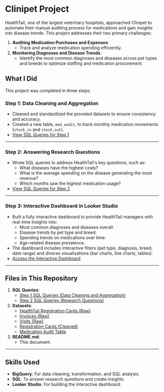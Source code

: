 # **Clinipet Project**

HealthTail, one of the largest veterinary hospitals, approached Clinipet to automate their manual auditing process for medications and gain insights into disease trends. This project addresses their two primary challenges:
1. **Auditing Medication Purchases and Expenses**:
   - Track and analyze medication spending efficiently.
2. **Monitoring Diagnoses and Disease Trends**:
   - Identify the most common diagnoses and diseases across pet types and breeds to optimize staffing and medication procurement.

## **What I Did**
This project was completed in three steps:

### **Step 1: Data Cleaning and Aggregation**
- Cleaned and standardized the provided datasets to ensure consistency and accuracy.
- Created a new table, `med_audit`, to track monthly medication movements (`stock_in` and `stock_out`).
- [View SQL Queries for Step 1](./Step%201.sql)

---

### **Step 2: Answering Research Questions**
- Wrote SQL queries to address HealthTail's key questions, such as:
  - What diseases have the highest costs?
  - What is the average spending on the disease generating the most revenue?
  - Which months saw the highest medication usage?
- [View SQL Queries for Step 2](./Step%202.sql)

---

### **Step 3: Interactive Dashboard in Looker Studio**
- Built a fully interactive dashboard to provide HealthTail managers with real-time insights into:
  - Most common diagnoses and diseases overall.
  - Disease trends by pet type and breed.
  - Spending trends on medications over time.
  - Age-related disease prevalence.
- The dashboard includes interactive filters (pet type, diagnosis, breed, date range) and diverse visualizations (bar charts, line charts, tables).
- [Access the Interactive Dashboard](https://lookerstudio.google.com/u/0/reporting/761c9d73-2b69-4651-a80c-4cab8b4136cd/page/hlgcE/edit)

---

## **Files in This Repository**
1. **SQL Queries**:
   - [Step 1 SQL Queries (Data Cleaning and Aggregation)](./Step%201.sql)
   - [Step 2 SQL Queries (Research Questions)](./Step%202.sql)
2. **Datasets**:
   - [HealthTail Registration Cards (Raw)](./healthtail_reg_cards.csv)
   - [Invoices (Raw)](./invoices.csv)
   - [Visits (Raw)](./visits.csv)
   - [Registration Cards (Cleaned)](./registration_clean.csv)
   - [Medication Audit Table](./med_audit.csv)
3. **README.md**:
   - This document.

---

## **Skills Used**
- **BigQuery**: For data cleaning, transformation, and SQL analysis.
- **SQL**: To answer research questions and create insights.
- **Looker Studio**: For building the interactive dashboard.

